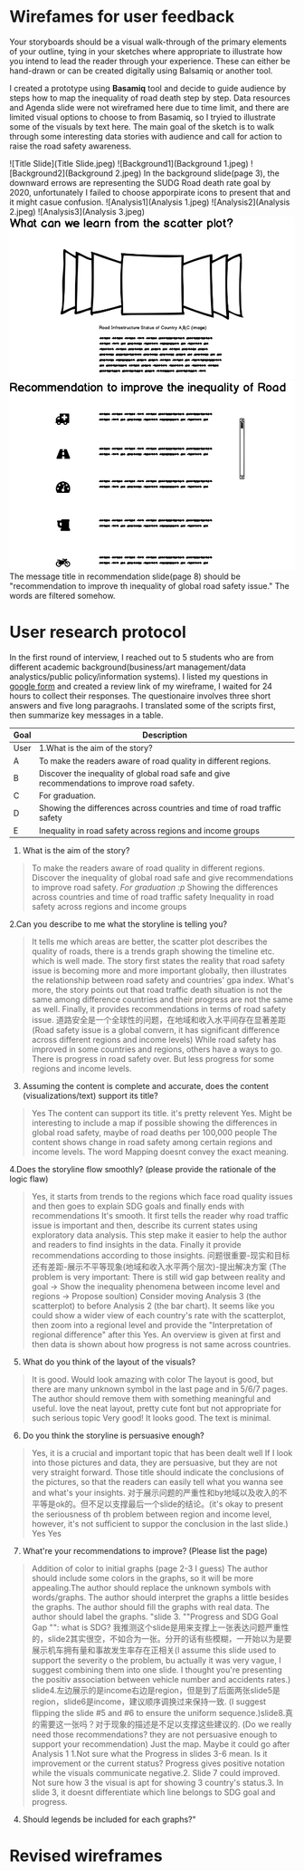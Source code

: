 # Wirefames for user feedback
Your storyboards should be a visual walk-through of the primary elements of your outline, tying in your sketches where appropriate to illustrate how you intend to lead the reader through your experience.  These can either be hand-drawn or can be created digitally using Balsamiq or another tool. 

I created a prototype using **Basamiq** tool and decide to guide audience by steps how to map the inequality of road death step by step. Data resources and Agenda slide were not wireframed here due to time limit, and there are limited visual options to choose to from Basamiq, so I tryied to illustrate some of the visuals by text here. The main goal of the sketch is to walk through some interesting data stories with audience and call for action to raise the road safety awareness.

![Title Slide](Title Slide.jpeg)
![Background1](Background 1.jpeg)
![Background2](Background 2.jpeg)
In the background slide(page 3), the downward errows are representing the SUDG Road death rate goal by 2020, unfortunately I failed to choose apporpirate icons to present that and it might casue confusion.
![Analysis1](Analysis 1.jpeg)
![Analysis2](Analysis 2.jpeg)
![Analysis3](Analysis 3.jpeg)
![Summary](Summary.jpeg)
![Recommendation](Recommendation.jpeg)
The message title in recommendation slide(page 8) should be "recommendation to improve th inequality of global road safety issue." The words are filtered somehow.

# User research protocol
In the first round of interview, I reached out to 5 students who are from different academic background(business/art management/data analystics/public policy/information systems). I listed my questions in [google form](https://docs.google.com/forms/d/e/1FAIpQLSchcYh5TmSVac6K1LurUegEFajmUXqztYK2rvhSyTf4ZAa-UQ/viewform?usp=pp_url) and created a review link of my wireframe, I waited for 24 hours to collect their responses. The questionaire involves three short answers and five long paragraohs. I translated some of the scripts first, then summarize key messages in a table.

| Goal| Description |
| ----------- | ----------- |
|User | 1.What is the aim of the story? |
| A | To make the readers aware of road quality in different regions. |
| B | Discover the inequality of global road safe and give recommendations to improve road safety.|
| C | For graduation. |
| D | Showing the differences across countries and time of road traffic safety |
| E | Inequality in road safety across regions and income groups|



1. What is the aim of the story?
> To make the readers aware of road quality in different regions.
> Discover the inequality of global road safe and give recommendations to improve road safety.
> *For graduation :p*
> Showing the differences across countries and time of road traffic safety
> Inequality in road safety across regions and income groups

2.Can you describe to me what the storyline is telling you?
> It tells me which areas are better, the scatter plot describes the quality of roads, there is a trends graph showing the timeline etc. which is well made.
> The story first states the reality that road safety issue is becoming more and more important globally, then illustrates the relationship between road safety and countries' gpa index. What's more, the story points out that road traffic death situation is not the same among difference countries and their progress are not the same as well. Finally, it provides recommendations in terms of road safety issue.
> 道路安全是一个全球性的问题，在地域和收入水平间存在显著差距(Road safety issue is a global convern, it has significant difference across different regions and income levels)
> While road safety has improved in some countries and regions, others have a ways to go. 
> There is progress in road safety over. But less progress for some regions and income levels.

3. Assuming the content is complete and accurate, does the content (visualizations/text) support its title?
> Yes
> The content can support its title.
> it's pretty relevent
> Yes. Might be interesting to include a map if possible showing the differences in global road safety, maybe of road deaths per 100,000 people
> The content shows change in road safety among certain regions and income levels. The word Mapping doesnt convey the exact meaning.

4.Does the storyline flow smoothly? (please provide the rationale of the logic flaw)
> Yes, it starts from trends to the regions which face road quality issues and then goes to explain SDG goals and finally ends with recommendations
> It's smooth. It first tells the reader why road traffic issue is important and then, describe its current states using exploratory data analysis. This step make it easier to help the author and readers to find insights in the data. Finally it provide recommendations according to those insights.
> 问题很重要-现实和目标还有差距-展示不平等现象(地域和收入水平两个层次)-提出解决方案 (The problem is very important: There is still wid gap between reality and goal -> Show the inequality phenomena between income level and regions -> Propose soultion)
> Consider moving Analysis 3 (the scatterplot) to before Analysis 2 (the bar chart). It seems like you could show a wider view of each country's rate with the scatterplot, then zoom into a regional level and provide the "Interpretation of regional difference" after this
> Yes. An overview is given at first and then data is shown about how progress is not same across countries.

5. What do you think of the layout of the visuals?
> It is good. Would look amazing with color
> The layout is good, but there are many unknown symbol in the last page and in 5/6/7 pages. The author should remove them with something meaningful and useful.
love the neat layout, pretty cute font but not appropriate for such serious topic 
> Very good!
> It looks good. The text is minimal. 

6. Do you think the storyline is persuasive enough?
> Yes, it is a crucial and important topic that has been dealt well
> If I look into those pictures and data, they are persuasive, but they are not very straight forward. Those title should indicate the conclusions of the pictures, so that the readers can easily tell what you wanna see and what's your insights.
> 对于展示问题的严重性和by地域以及收入的不平等是ok的。但不足以支撑最后一个slide的结论。(it's okay to present the seriousness of th problem between region and income level, however, it's not sufficient to suppor the conclusion in the last slide.)
> Yes
> Yes

7. What're your recommendations to improve? (Please list the page)
> Addition of color to initial graphs (page 2-3 I guess)
> The author should include some colors in the graphs, so it will be more appealing.The author should replace the unknown symbols with words/graphs. The author should interpret the graphs a little besides the graphs. The author should fill the graphs with real data. The author should label the graphs.
> "slide 3. ""Progress and SDG Goal Gap "": what is SDG? 我推测这个slide是用来支撑上一张表达问题严重性的，slide2其实很空，不如合为一张。分开的话有些模糊，一开始以为是要展示机车拥有量和事故发生率存在正相关(I assume this slide used to support the severity o the problem, bu actually it was very vague, I suggest combining them into one slide. I thought you're presenting the positiv association between vehicle number and accidents rates.) slide4.左边展示的是income右边是region，但是到了后面两张slide5是region，slide6是income，建议顺序调换过来保持一致. (I suggest flipping the slide #5 and #6 to ensure the uniform sequence.)slide8.真的需要这一张吗？对于现象的描述是不足以支撑这些建议的. (Do we really need those recommendations? they are not persuasive enough to support your recommendation)
> Just the map. Maybe it could go after Analysis 1
> 1.Not sure what the Progress in slides 3-6 mean. Is it improvement or the current status? Progress gives positive notation while the visuals communicate negative.2. Slide 7 could improved. Not sure how 3 the visual is apt for showing 3 country's status.3. In slide 3, it doesnt differentiate which line belongs to SDG goal and progress.
4. Should legends be included for each graphs?"


# Revised wireframes
